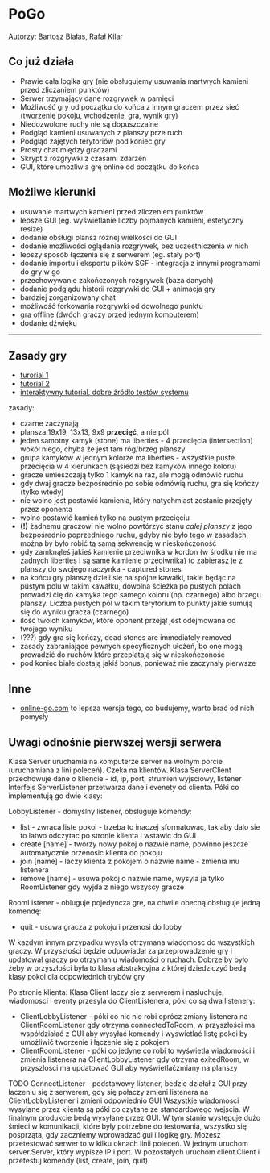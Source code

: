 # PoGo

Autorzy: Bartosz Białas, Rafał Kilar

## Co już działa
* Prawie cała logika gry (nie obsługujemy usuwania martwych kamieni przed zliczaniem punktów)
* Serwer trzymający dane rozgrywek w pamięci
* Możliwość gry od początku do końca z innym graczem przez sieć (tworzenie pokoju, wchodzenie, gra, wynik gry)
* Niedozwolone ruchy nie są dopuszczalne
* Podgląd kamieni usuwanych z planszy prze ruch
* Podgląd zajętych terytoriów pod koniec gry
* Prosty chat między graczami
* Skrypt z rozgrywki z czasami zdarzeń
* GUI, które umożliwia grę online od początku do końca

## Możliwe kierunki
* usuwanie martwych kamieni przed zliczeniem punktów
* lepsze GUI (eg. wyświetlanie liczby pojmanych kamieni, estetyczny resize)
* dodanie obsługi plansz różnej wielkości do GUI
* dodanie możliwości oglądania rozgrywek, bez uczestniczenia w nich
* lepszy sposób łączenia się z serwerem (eg. stały port)
* dodanie importu i eksportu plików SGF - integracja z innymi programami do gry w go
* przechowywanie zakończonych rozgrywek (baza danych)
* dodanie podglądu historii rozgrywki do GUI + animacja gry
* bardziej zorganizowany chat
* możliwość forkowania rozgrywki od dowolnego punktu
* gra offline (dwóch graczy przed jednym komputerem)
* dodanie dźwięku

----

## Zasady gry
* [turorial 1](https://www.youtube.com/watch?v=5PTXdR8hLlQ)
* [tutorial 2](https://www.youtube.com/watch?v=YPMog4LAmvg)
* [interaktywny tutorial, dobre źródło testów systemu](https://online-go.com/learn-to-play-go/)

zasady:
* czarne zaczynają
* plansza 19x19, 13x13, 9x9 **przecięć**, a nie pól
* jeden samotny kamyk (stone) ma liberties - 4 przecięcia (intersection) wokół niego, chyba że jest tam róg/brzeg planszy
* grupa kamyków w jednym kolorze ma liberties - wszystkie puste przecięcia w 4 kierunkach (sąsiedzi bez kamyków innego koloru)
* gracze umieszczają tylko 1 kamyk na raz, ale mogą odmówić ruchu
* gdy dwaj gracze bezpośrednio po sobie odmówią ruchu, gra się kończy (tylko wtedy)
* nie wolno jest postawić kamienia, który natychmiast zostanie przejęty przez oponenta
* wolno postawić kamień tylko na pustym przecięciu
* **(!)** żadnemu graczowi nie wolno powtórzyć stanu *całej planszy* z jego bezpośrednio poprzedniego ruchu, gdyby nie było
tego w zasadach, można by było robić tą samą sekwencję w nieskończoność
* gdy zamknąłeś jakieś kamienie przeciwnika w kordon (w środku nie ma żadnych liberties i są same kamienie przeciwnika) to
zabierasz je z planszy do swojego naczynka - captured stones
* na końcu gry planszę dzieli się na spójne kawałki, takie będąc na pustym polu w takim kawałku, dowolna ścieżka po pustych
polach prowadzi cię do kamyka tego samego koloru (np. czarnego) albo brzegu planszy. Liczba pustych pól w takim terytorium to
punkty jakie sumują się do wyniku gracza (czarnego)
* ilość twoich kamyków, które oponent przejął jest odejmowana od twojego wyniku
* (???) gdy gra się kończy, dead stones are immediately removed
* zasady zabraniające pewnych specyficznych ułożeń, bo one mogą prowadzić do ruchów które przeplatają
się w nieskończoność
* pod koniec białe dostają jakiś bonus, ponieważ nie zaczynały pierwsze

## Inne
* [online-go.com](/online-go.com) to lepsza wersja tego, co budujemy, warto brać od nich pomysły

## Uwagi odnośnie pierwszej wersji serwera
Klasa Server uruchamia na komputerze server na wolnym porcie (uruchamiana z lini poleceń). Czeka na klientów.
Klasa ServerClient przechowuje dane o kliencie - id, ip, port, strumien wyjsciowy, listener
Interfejs ServerListener przetwarza dane i evenety od clienta. Póki co implementują go dwie klasy:

LobbyListener - domyślny listener, obsluguje komendy:
* list - zwraca liste pokoi - trzeba to inaczej sformatowac, tak aby dalo sie to latwo odczytac po stronie klienta i wstawic do GUI
* create [name] - tworzy nowy pokoj o nazwie name, powinno jeszcze automatycznie przenosic klienta do pokoju
* join [name] - laczy klienta z pokojem o nazwie name - zmienia mu listenera
* remove [name] - usuwa pokoj o nazwie name, wysyla ja tylko RoomListener gdy wyjda z niego wszyscy gracze

RoomListener - obluguje pojedyncza gre, na chwile obecną obsługuje jedną komendę:
* quit - usuwa gracza z pokoju i przenosi do lobby

W kazdym innym przypadku wysyla otrzymana wiadomosc do wszystkich graczy.
W przyszłości będzie odpowiadał za przeprowadzenie gry i updatował graczy po otrzymaniu wiadomości o ruchach. Dobrze by było żeby w przyszłości była to klasa abstrakcyjna z której dziedziczyć bedą klasy pokoi dla odpowiednich trybów gry

Po stronie klienta:
Klasa Client laczy sie z serwerem i nasluchuje, wiadomosci i eventy przesyla do ClientListenera, póki co są dwa listenery:
* ClientLobbyListener - póki co nic nie robi oprócz zmiany listenera na ClientRoomListener gdy otrzyma connectedToRoom, w przyszłości ma współdziałać z GUI aby wysyłać komendy i wyswietlać listę pokoi by umożliwić tworzenie i łączenie się z pokojem
* ClientRoomListener - póki co jedyne co robi to wyświetla wiadomości i zmienia listenera na ClientLobbyListener gdy otrzyma exitedRoom, w przyszłości ma updatować GUI aby wyświetlaćzmiany na planszy

TODO ConnectListener - podstawowy listener, bedzie działał z GUI przy łaczeniu się z serwerem, gdy się połaczy zmieni listenera na ClientLobbyListener i zmieni odpowiednio GUI
Wszystkie wiadomosci wysyłane przez klienta są póki co czytane ze standardowego wejscia. W finalnym produkcie bedą wysyłane przez GUI.
W tym stanie występuje dużo śmieci w komunikacji, które były potrzebne do testowania, wszystko się posprząta, gdy zaczniemy wprowadzać gui i logikę gry.
Możesz przetestować serwer to w kilku oknach linii poleceń. W jednym uruchom server.Server, który wypisze IP i port. W pozostałych uruchom client.Client i przetestuj komendy (list, create, join, quit).
